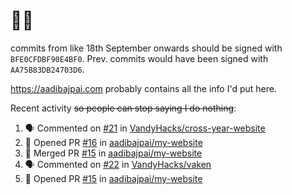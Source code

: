 # 👋🏻
<!--
**aadibajpai/aadibajpai** is a ✨ _special_ ✨ repository because its `README.md` (this file) appears on your GitHub profile.
-->
commits from like 18th September onwards should be signed with `BFE0CFDBF90E4BF0`. Prev. commits would have been signed with `AA75B83DB24703D6`.

https://aadibajpai.com probably contains all the info I'd put here.

Recent activity ~~so people can stop saying I do nothing~~:
<!--START_SECTION:activity-->
1. 🗣 Commented on [#21](https://github.com/VandyHacks/cross-year-website/issues/21) in [VandyHacks/cross-year-website](https://github.com/VandyHacks/cross-year-website)
2. 💪 Opened PR [#16](https://github.com/aadibajpai/my-website/pull/16) in [aadibajpai/my-website](https://github.com/aadibajpai/my-website)
3. 🎉 Merged PR [#15](https://github.com/aadibajpai/my-website/pull/15) in [aadibajpai/my-website](https://github.com/aadibajpai/my-website)
4. 🗣 Commented on [#22](https://github.com/VandyHacks/vaken/issues/22) in [VandyHacks/vaken](https://github.com/VandyHacks/vaken)
5. 💪 Opened PR [#15](https://github.com/aadibajpai/my-website/pull/15) in [aadibajpai/my-website](https://github.com/aadibajpai/my-website)
<!--END_SECTION:activity-->

